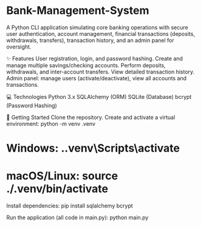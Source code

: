 # Bank-Management-System
A Python CLI application simulating core banking operations with secure user authentication, account management, financial transactions (deposits, withdrawals, transfers), transaction history, and an admin panel for oversight.

✨ Features
User registration, login, and password hashing.
Create and manage multiple savings/checking accounts.
Perform deposits, withdrawals, and inter-account transfers.
View detailed transaction history.
Admin panel: manage users (activate/deactivate), view all accounts and transactions.

💻 Technologies
Python 3.x
SQLAlchemy (ORM)
SQLite (Database)
bcrypt (Password Hashing)

🚀 Getting Started
Clone the repository.
Create and activate a virtual environment:
python -m venv .venv
# Windows: .\.venv\Scripts\activate
# macOS/Linux: source ./.venv/bin/activate

Install dependencies:
pip install sqlalchemy bcrypt

Run the application (all code in main.py):
python main.py
